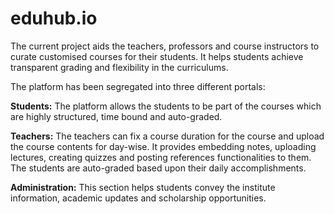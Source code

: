 # eduhub.io

The current project aids the teachers, professors and course instructors to curate customised courses for their students. It helps students achieve transparent grading and flexibility in the curriculums. 

The platform has been segregated into three different portals: 

**Students:** 
The platform allows the students to be part of the courses which are highly structured, time bound and auto-graded. 

**Teachers:** 
The teachers can fix a course duration for the course and upload the course contents for day-wise. It provides embedding notes, uploading lectures, creating quizzes and posting references functionalities to them. The students are auto-graded based upon their daily accomplishments. 

**Administration:** 
This section helps students convey the institute information, academic updates and scholarship opportunities. 
